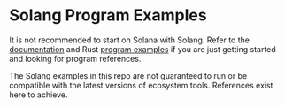 # Solang Program Examples

It is not recommended to start on Solana with Solang. Refer to the [documentation](https://solana.com/docs) and Rust [program examples](https://github.com/solana-developers/program-examples) if you are just getting started and looking for program references.

The Solang examples in this repo are not guaranteed to run or be compatible with the latest versions of ecosystem tools. References exist here to achieve.
